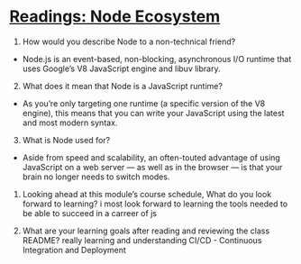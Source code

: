 # [Readings: Node Ecosystem](https://www.sitepoint.com/an-introduction-to-node-js/)

1. How would you describe Node to a non-technical friend?
* Node.js is an event-based, non-blocking, asynchronous I/O runtime that uses Google’s V8 JavaScript engine and libuv library.

2. What does it mean that Node is a JavaScript runtime?
* As you’re only targeting one runtime (a specific version of the V8 engine), this means that you can write your JavaScript using the latest and most modern syntax.

3. What is Node used for?
* Aside from speed and scalability, an often-touted advantage of using JavaScript on a web server — as well as in the browser — is that your brain no longer needs to switch modes.

1. Looking ahead at this module’s course schedule, What do you look forward to learning?
i most look forward to learning the tools needed to be able to succeed in a carreer of js 

2. What are your learning goals after reading and reviewing the class README?
really learning and understanding CI/CD - Continuous Integration and Deployment
